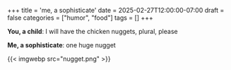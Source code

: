 +++
title = 'me, a sophisticate'
date = 2025-02-27T12:00:00-07:00
draft = false
categories = ["humor", "food"]
tags = []
+++

**You, a child**: I will have the chicken nuggets, plural, please

**Me, a sophisticate**: one huge nugget

{{< imgwebp src="nugget.png" >}}